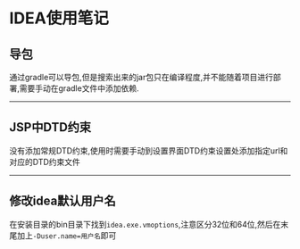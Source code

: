 # IDEA使用笔记 #
## 导包 ##
通过gradle可以导包,但是搜索出来的jar包只在编译程度,并不能随着项目进行部署,需要手动在gradle文件中添加依赖.



----------
## JSP中DTD约束 ##
没有添加常规DTD约束,使用时需要手动到设置界面DTD约束设置处添加指定url和对应的DTD约束文件


----------
## 修改idea默认用户名 ##
在安装目录的bin目录下找到`idea.exe.vmoptions`,注意区分32位和64位,然后在末尾加上`-Duser.name=用户名`即可

